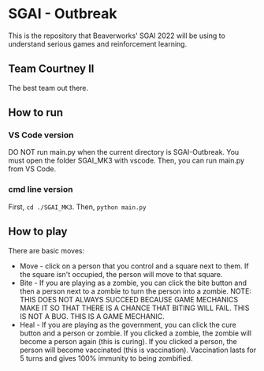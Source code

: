 # SGAI - Outbreak
This is the repository that Beaverworks' SGAI 2022 will be using to understand
serious games and reinforcement learning.

## Team Courtney II
The best team out there.

## How to run
### VS Code version
DO NOT run main.py when the current directory is SGAI-Outbreak.
You must open the folder SGAI_MK3 with vscode. Then, you can
run main.py from VS Code.
### cmd line version
First, `cd ./SGAI_MK3`. Then, `python main.py`

## How to play
There are basic moves:
- Move - click on a person that you control and a square next to them.
If the square isn't occupied, the person will move to that square.
- Bite - If you are playing as a zombie,
you can click the bite button and then a person next to a zombie
to turn the person into a zombie. NOTE: THIS DOES NOT ALWAYS SUCCEED
BECAUSE GAME MECHANICS MAKE IT SO THAT THERE IS A CHANCE THAT BITING WILL
FAIL. THIS IS NOT A BUG. THIS IS A GAME MECHANIC.
- Heal - If you are playing as the government, you 
can click the cure button and a person or zombie.
If you clicked a zombie, the zombie will become a person again 
(this is curing). If you clicked a person, the person will become
vaccinated (this is vaccination). Vaccination lasts for 5 turns and
gives 100% immunity to being zombified.